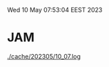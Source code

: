 Wed 10 May 07:53:04 EEST 2023
# JAM
<a href='./cache/202305/10_07.log'>./cache/202305/10_07.log</a>
